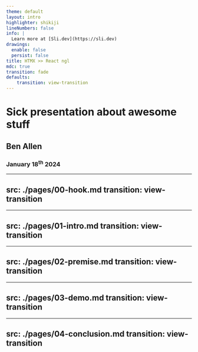 ```yaml
---
theme: default
layout: intro
highlighter: shikiji
lineNumbers: false
info: |
  Learn more at [Sli.dev](https://sli.dev)
drawings:
  enable: false
  persist: false
title: HTMX >> React ngl
mdc: true
transition: fade
defaults:
    transition: view-transition
---
```


# Sick presentation about awesome stuff

## Ben Allen
### January 18<sup>th</sup> 2024

---
src: ./pages/00-hook.md
transition: view-transition
---

---
src: ./pages/01-intro.md
transition: view-transition
---

---
src: ./pages/02-premise.md
transition: view-transition
---

---
src: ./pages/03-demo.md
transition: view-transition
---

---
src: ./pages/04-conclusion.md
transition: view-transition
---
